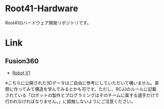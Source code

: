 # Root41-Hardware
Root41のハードウェア開発リポジトリです。

# Link

## Fusion360

- [Robot V1](https://a360.co/2STp2Ga)

※こちらに公開された3Dデータはご自由に参考にしていただいて構いません。実際に作ってみて構造を学んでみるとかも可です。ただし、RCJJのルールに記載されている「ロボットの製作とプログラミングはそのチームに属する選手だけで行われなければなりません。」に抵触しないようにご注意ください。
